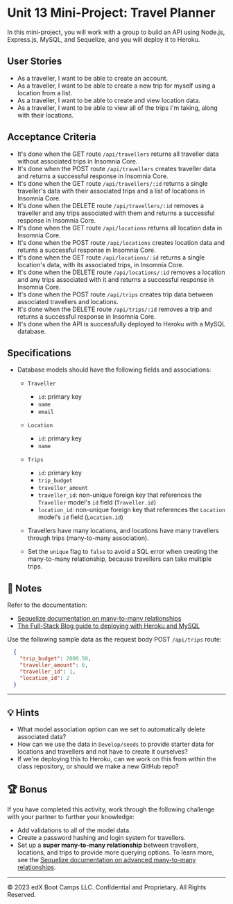 
# Unit 13 Mini-Project: Travel Planner

In this mini-project, you will work with a group to build an API using Node.js, Express.js, MySQL, and Sequelize, and you will deploy it to Heroku.

## User Stories

* As a traveller, I want to be able to create an account.
* As a traveller, I want to be able to create a new trip for myself using a location from a list.
* As a traveller, I want to be able to create and view location data.
* As a traveller, I want to be able to view all of the trips I'm taking, along with their locations.

## Acceptance Criteria

* It's done when the GET route `/api/travellers` returns all traveller data without associated trips in Insomnia Core.
* It's done when the POST route `/api/travellers` creates traveller data and returns a successful response in Insomnia Core.
* It's done when the GET route `/api/travellers/:id` returns a single traveller's data with their associated trips and a list of locations in Insomnia Core.
* It's done when the DELETE route `/api/travellers/:id` removes a traveller and any trips associated with them and returns a successful response in Insomnia Core.
* It's done when the GET route `/api/locations` returns all location data in Insomnia Core.
* It's done when the POST route `/api/locations` creates location data and returns a successful response in Insomnia Core.
* It's done when the GET route `/api/locations/:id` returns a single location's data, with its associated trips, in Insomnia Core.
* It's done when the DELETE route `/api/locations/:id` removes a location and any trips associated with it and returns a successful response in Insomnia Core.
* It's done when the POST route `/api/trips` creates trip data between associated travellers and locations.
* It's done when the DELETE route `/api/trips/:id` removes a trip and returns a successful response in Insomnia Core.
* It's done when the API is successfully deployed to Heroku with a MySQL database.

## Specifications

* Database models should have the following fields and associations:

  * `Traveller`

    * `id`: primary key
    * `name`
    * `email`
  * `Location`

    * `id`: primary key
    * `name`
  * `Trips`

    * `id`: primary key
    * `trip_budget`
    * `traveller_amount`
    * `traveller_id`: non-unique foreign key that references the `Traveller` model's `id` field (`Traveller.id`)
    * `location_id`: non-unique foreign key that references the `Location` model's `id` field (`Location.id`)
  * Travellers have many locations, and locations have many travellers through trips (many-to-many association).
  * Set the `unique` flag to `false` to avoid a SQL error when creating the many-to-many relationship, because travellers can take multiple trips.

## 📝 Notes

Refer to the documentation:

* [Sequelize documentation on many-to-many relationships](https://sequelize.org/master/manual/assocs.html#many-to-many-relationships)
* [The Full-Stack Blog guide to deploying with Heroku and MySQL](https://coding-boot-camp.github.io/full-stack/heroku/deploy-with-heroku-and-mysql)

Use the following sample data as the request body POST `/api/trips` route:

```json
  {
    "trip_budget": 2000.50,
    "traveller_amount": 6,
    "traveller_id": 1,
    "location_id": 2
  }
```

---

## 💡 Hints

* What model association option can we set to automatically delete associated data?
* How can we use the data in `Develop/seeds` to provide starter data for locations and travellers and not have to create it ourselves?
* If we're deploying this to Heroku, can we work on this from within the class repository, or should we make a new GitHub repo?

## 🏆 Bonus

If you have completed this activity, work through the following challenge with your partner to further your knowledge:

* Add validations to all of the model data.
* Create a password hashing and login system for travellers.
* Set up a **super many-to-many relationship** between travellers, locations, and trips to provide more querying options. To learn more, see the [Sequelize documentation on advanced many-to-many relationships](https://sequelize.org/master/manual/advanced-many-to-many.html).

---

© 2023 edX Boot Camps LLC. Confidential and Proprietary. All Rights Reserved.
